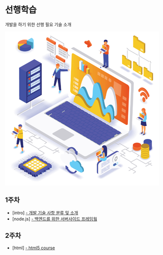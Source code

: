 # 선행학습

개발을 하기 위한 선행 필요 기술 소개

![Alternate text](https://raw.githubusercontent.com/ParkHyunjun/tutorial/master/images/intro.png)

## 1주차
* [intro] [- 개발 기술 사항 분류 및 소개](https://github.com/ParkHyunjun/tutorial/blob/master/intro.md)
* [node.js] [- 백엔드를 위한 서버사이드 프레임웤](https://github.com/ParkHyunjun/tutorial/blob/master/node_js.md) 

## 2주차
* [html] [- html5 course](https://github.com/ParkHyunjun/tutorial/blob/master/html.md)

